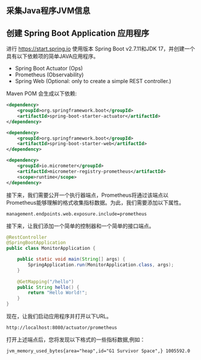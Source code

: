## 采集Java程序JVM信息

## 创建 Spring Boot Application 应用程序
进行 https://start.spring.io 使用版本 Spring Boot v2.7.11和JDK 17，并创建一个具有以下依赖项的简单JAVA应用程序。 
* Spring Boot Actuator (Ops)
* Prometheus (Observability)
* Spring Web (Optional: only to create a simple REST controller.)

Maven POM 会生成以下依赖:
```xml
<dependency>
    <groupId>org.springframework.boot</groupId>
    <artifactId>spring-boot-starter-actuator</artifactId>
</dependency>

<dependency>
    <groupId>org.springframework.boot</groupId>
    <artifactId>spring-boot-starter-web</artifactId>
</dependency>

<dependency>
    <groupId>io.micrometer</groupId>
    <artifactId>micrometer-registry-prometheus</artifactId>
    <scope>runtime</scope>
</dependency>
```

接下来，我们需要公开一个执行器端点，Prometheus将通过该端点以Prometheus能够理解的格式收集指标数据。为此，我们需要添加以下属性。 
```properties
management.endpoints.web.exposure.include=prometheus
```
接下来，让我们添加一个简单的控制器和一个简单的接口端点。
```java
@RestController
@SpringBootApplication
public class MonitorApplication {

	public static void main(String[] args) {
		SpringApplication.run(MonitorApplication.class, args);
	}
	
	@GetMapping("/hello")
	public String hello() {
		return "Hello World!";
	}
}
```
现在，让我们启动应用程序并打开以下URL。
```url
http://localhost:8080/actuator/prometheus
```
打开上述端点后，您将发现以下格式的一些指标数据,例如：
```prometheus
jvm_memory_used_bytes{area="heap",id="G1 Survivor Space",} 1005592.0
```
